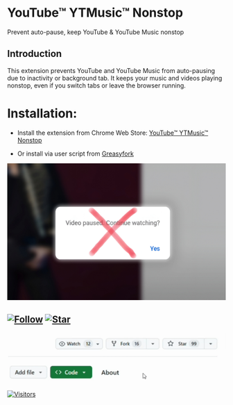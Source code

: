 # YouTube™ YTMusic™ Nonstop

Prevent auto-pause, keep YouTube & YouTube Music nonstop

## Introduction
This extension prevents YouTube and YouTube Music from auto-pausing due to inactivity or background tab. It keeps your music and videos playing nonstop, even if you switch tabs or leave the browser running.

# Installation:

- Install the extension from Chrome Web Store: [YouTube™ YTMusic™ Nonstop]()

- Or install via user script from [Greasyfork]()

![Demo](image/demo.png)

## [![Follow](https://img.shields.io/github/followers/nvbangg?label=Follow%20my%20GitHub&logo=github)](https://github.com/nvbangg) [![Star](https://img.shields.io/github/stars/nvbangg/YouTube_YTMusic_Nonstop?label=Star%20this%20repo&logo=github)](https://github.com/nvbangg/YouTube_YTMusic_Nonstop)

![Gif](https://raw.githubusercontent.com/nvbangg/nvbangg/main/data/star_follow.gif)

[![Visitors](https://api.visitorbadge.io/api/visitors?path=https%3A%2F%2Fgithub.com%2Fnvbangg%2FYouTube_YTMusic_Nonstop&countColor=blue)](https://visitorbadge.io/status?path=https%3A%2F%2Fgithub.com%2Fnvbangg%2FYouTube_YTMusic_Nonstop)